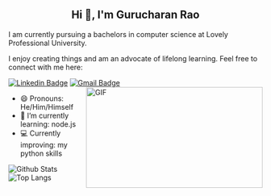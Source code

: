 <h2 align="center">Hi 👋, I'm Gurucharan Rao</h2>
I am currently pursuing a bachelors in computer science at Lovely Professional University. 

I enjoy creating things and am an advocate of lifelong learning. Feel free to connect with me here:

[![Linkedin Badge](https://img.shields.io/badge/-Gurucharan-blue?style=flat-square&logo=Linkedin&logoColor=white&link=https://www.linkedin.com/in/gurucharan-rao/)](https://www.linkedin.com/in/gurucharan-rao/)
 [![Gmail Badge](https://img.shields.io/badge/-raoguru2001@gmail.com-c14438?style=flat-square&logo=Gmail&logoColor=white&link=mailto:raoguru2001@gmail.com@gmail.com)](mailto:raoguru2001@gmail.com) 
  <img align="right" alt="GIF" src="https://media.giphy.com/media/836HiJc7pgzy8iNXCn/giphy.gif" width="350" height="200" />

- 😄 Pronouns: He/Him/Himself
- 🌱 I’m currently learning: node.js
- 💻 Currently improving: my python skills

![Github Stats](https://github-readme-stats.vercel.app/api?username=Raogurucharan&count_private=true&show_icons=true&include_all_commits=true&hide=stars,,prs&theme=buefy)
![Top Langs](https://github-readme-stats.vercel.app/api/top-langs/?username=Raogurucharan&layout=compact&theme=graywhite)


